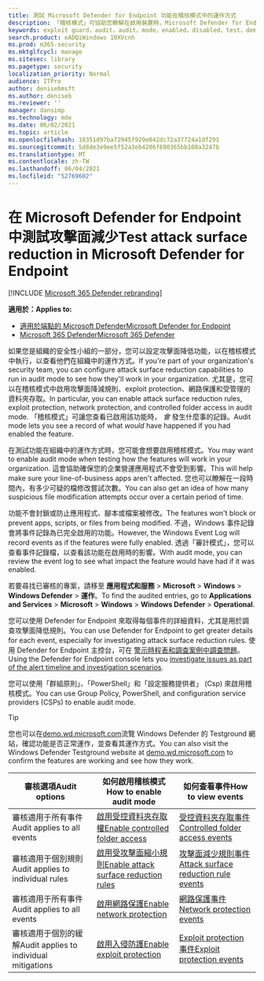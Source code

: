 ```yaml
---
title: 測試 Microsoft Defender for Endpoint 功能在稽核模式中的運作方式
description: 「稽核模式」可協助您瞭解在啟用裝置時，Microsoft Defender for Endpoint 如何保護您的裝置。
keywords: exploit guard，audit，audit，mode，enabled，disabled，test，demo，評估，實驗室
search.product: eADQiWindows 10XVcnh
ms.prod: m365-security
ms.mktglfcycl: manage
ms.sitesec: library
ms.pagetype: security
localization_priority: Normal
audience: ITPro
author: denisebmsft
ms.author: deniseb
ms.reviewer: ''
manager: dansimp
ms.technology: mde
ms.date: 06/02/2021
ms.topic: article
ms.openlocfilehash: 10351d97ba72945f929e042dc72a37724a1df291
ms.sourcegitcommit: 5d8de3e9ee5f52a3eb4206f690365bb108a3247b
ms.translationtype: MT
ms.contentlocale: zh-TW
ms.lasthandoff: 06/04/2021
ms.locfileid: "52769602"
---
```

# <a name="test-attack-surface-reduction-in-microsoft-defender-for-endpoint"></a><span data-ttu-id="e1589-104">在 Microsoft Defender for Endpoint 中測試攻擊面減少</span><span class="sxs-lookup"><span data-stu-id="e1589-104">Test attack surface reduction in Microsoft Defender for Endpoint</span></span>

[!INCLUDE [Microsoft 365 Defender rebranding](../../includes/microsoft-defender.md)]

<span data-ttu-id="e1589-105">**適用於：**</span><span class="sxs-lookup"><span data-stu-id="e1589-105">**Applies to:**</span></span>
- [<span data-ttu-id="e1589-106">適用於端點的 Microsoft Defender</span><span class="sxs-lookup"><span data-stu-id="e1589-106">Microsoft Defender for Endpoint</span></span>](https://go.microsoft.com/fwlink/?linkid=2154037)
- [<span data-ttu-id="e1589-107">Microsoft 365 Defender</span><span class="sxs-lookup"><span data-stu-id="e1589-107">Microsoft 365 Defender</span></span>](https://go.microsoft.com/fwlink/?linkid=2118804)

<span data-ttu-id="e1589-108">如果您是組織的安全性小組的一部分，您可以設定攻擊面降低功能，以在稽核模式中執行，以查看他們在組織中的運作方式。</span><span class="sxs-lookup"><span data-stu-id="e1589-108">If you're part of your organization's security team, you can configure attack surface reduction capabilities to run in audit mode to see how they'll work in your organization.</span></span> <span data-ttu-id="e1589-109">尤其是，您可以在稽核模式中啟用攻擊面降減規則、exploit protection、網路保護和受管理的資料夾存取。</span><span class="sxs-lookup"><span data-stu-id="e1589-109">In particular, you can enable attack surface reduction rules, exploit protection, network protection, and controlled folder access in audit mode.</span></span> <span data-ttu-id="e1589-110">「稽核模式」可讓您查看已啟用該功能時， *會* 發生什麼事的記錄。</span><span class="sxs-lookup"><span data-stu-id="e1589-110">Audit mode lets you see a record of what *would* have happened if you had enabled the feature.</span></span>

<span data-ttu-id="e1589-111">在測試功能在組織中的運作方式時，您可能會想要啟用稽核模式。</span><span class="sxs-lookup"><span data-stu-id="e1589-111">You may want to enable audit mode when testing how the features will work in your organization.</span></span> <span data-ttu-id="e1589-112">這會協助確保您的企業營運應用程式不會受到影響。</span><span class="sxs-lookup"><span data-stu-id="e1589-112">This will help make sure your line-of-business apps aren't affected.</span></span> <span data-ttu-id="e1589-113">您也可以瞭解在一段時間內，有多少可疑的檔修改嘗試次數。</span><span class="sxs-lookup"><span data-stu-id="e1589-113">You can also get an idea of how many suspicious file modification attempts occur over a certain period of time.</span></span>

<span data-ttu-id="e1589-114">功能不會封鎖或防止應用程式、腳本或檔案被修改。</span><span class="sxs-lookup"><span data-stu-id="e1589-114">The features won't block or prevent apps, scripts, or files from being modified.</span></span> <span data-ttu-id="e1589-115">不過，Windows 事件記錄會將事件記錄為已完全啟用的功能。</span><span class="sxs-lookup"><span data-stu-id="e1589-115">However, the Windows Event Log will record events as if the features were fully enabled.</span></span> <span data-ttu-id="e1589-116">透過「審計模式」，您可以查看事件記錄檔，以查看該功能在啟用時的影響。</span><span class="sxs-lookup"><span data-stu-id="e1589-116">With audit mode, you can review the event log to see what impact the feature would have had if it was enabled.</span></span>

<span data-ttu-id="e1589-117">若要尋找已審核的專案，請移至 **應用程式和服務**  >  **Microsoft**  >  **Windows**  >  **Windows Defender**  >  **運作**。</span><span class="sxs-lookup"><span data-stu-id="e1589-117">To find the audited entries, go to **Applications and Services** > **Microsoft** > **Windows** > **Windows Defender** > **Operational**.</span></span>

<span data-ttu-id="e1589-118">您可以使用 Defender for Endpoint 來取得每個事件的詳細資料，尤其是用於調查攻擊面降低規則。</span><span class="sxs-lookup"><span data-stu-id="e1589-118">You can use Defender for Endpoint to get greater details for each event, especially for investigating attack surface reduction rules.</span></span> <span data-ttu-id="e1589-119">使用 Defender for Endpoint 主控台，可在 [警示時程表和調查案例中調查問題](investigate-alerts.md)。</span><span class="sxs-lookup"><span data-stu-id="e1589-119">Using the Defender for Endpoint console lets you [investigate issues as part of the alert timeline and investigation scenarios](investigate-alerts.md).</span></span>

<span data-ttu-id="e1589-120">您可以使用「群組原則」、「PowerShell」和「設定服務提供者」 (Csp) 來啟用稽核模式。</span><span class="sxs-lookup"><span data-stu-id="e1589-120">You can use Group Policy, PowerShell, and configuration service providers (CSPs) to enable audit mode.</span></span>

> [!TIP]
> <span data-ttu-id="e1589-121">您也可以在[demo.wd.microsoft.com](https://demo.wd.microsoft.com?ocid=cx-wddocs-testground)流覽 Windows Defender 的 Testground 網站，確認功能是否正常運作，並查看其運作方式。</span><span class="sxs-lookup"><span data-stu-id="e1589-121">You can also visit the Windows Defender Testground website at [demo.wd.microsoft.com](https://demo.wd.microsoft.com?ocid=cx-wddocs-testground) to confirm the features are working and see how they work.</span></span>

 <span data-ttu-id="e1589-122">**審核選項**</span><span class="sxs-lookup"><span data-stu-id="e1589-122">**Audit options**</span></span> | <span data-ttu-id="e1589-123">**如何啟用稽核模式**</span><span class="sxs-lookup"><span data-stu-id="e1589-123">**How to enable audit mode**</span></span> | <span data-ttu-id="e1589-124">**如何查看事件**</span><span class="sxs-lookup"><span data-stu-id="e1589-124">**How to view events**</span></span>
|---------|---------|---------|
| <span data-ttu-id="e1589-125">審核適用于所有事件</span><span class="sxs-lookup"><span data-stu-id="e1589-125">Audit applies to all events</span></span> | [<span data-ttu-id="e1589-126">啟用受控資料夾存取權</span><span class="sxs-lookup"><span data-stu-id="e1589-126">Enable controlled folder access</span></span>](enable-controlled-folders.md) | [<span data-ttu-id="e1589-127">受控資料夾存取事件</span><span class="sxs-lookup"><span data-stu-id="e1589-127">Controlled folder access events</span></span>](evaluate-controlled-folder-access.md#review-controlled-folder-access-events-in-windows-event-viewer)
| <span data-ttu-id="e1589-128">審核適用于個別規則</span><span class="sxs-lookup"><span data-stu-id="e1589-128">Audit applies to individual rules</span></span> | [<span data-ttu-id="e1589-129">啟用受攻擊面縮小規則</span><span class="sxs-lookup"><span data-stu-id="e1589-129">Enable attack surface reduction rules</span></span>](enable-attack-surface-reduction.md) | [<span data-ttu-id="e1589-130">攻擊面減少規則事件</span><span class="sxs-lookup"><span data-stu-id="e1589-130">Attack surface reduction rule events</span></span>](evaluate-attack-surface-reduction.md#review-attack-surface-reduction-events-in-windows-event-viewer)
| <span data-ttu-id="e1589-131">審核適用于所有事件</span><span class="sxs-lookup"><span data-stu-id="e1589-131">Audit applies to all events</span></span> | [<span data-ttu-id="e1589-132">啟用網路保護</span><span class="sxs-lookup"><span data-stu-id="e1589-132">Enable network protection</span></span>](enable-network-protection.md) | [<span data-ttu-id="e1589-133">網路保護事件</span><span class="sxs-lookup"><span data-stu-id="e1589-133">Network protection events</span></span>](evaluate-network-protection.md#review-network-protection-events-in-windows-event-viewer)
| <span data-ttu-id="e1589-134">審核適用于個別的緩解</span><span class="sxs-lookup"><span data-stu-id="e1589-134">Audit applies to individual mitigations</span></span> | [<span data-ttu-id="e1589-135">啟用入侵防護</span><span class="sxs-lookup"><span data-stu-id="e1589-135">Enable exploit protection</span></span>](enable-exploit-protection.md) | [<span data-ttu-id="e1589-136">Exploit protection 事件</span><span class="sxs-lookup"><span data-stu-id="e1589-136">Exploit protection events</span></span>](exploit-protection.md#review-exploit-protection-events-in-windows-event-viewer)


